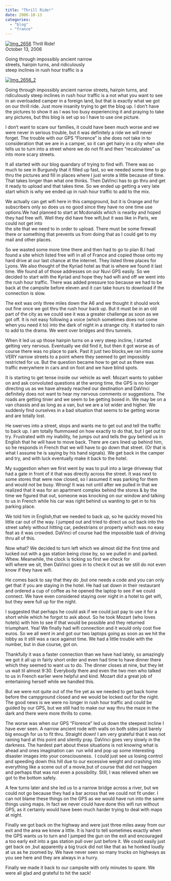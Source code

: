 ```yaml
---
title: "Thrill Ride!"
date: 2006-10-13
categories: 
  - "blog"
  - "france"
---
```


 [![Img_2656](http://soultravelers3new.local/images/2008/04/26/img_2656.png "Img_2656")](https://pub-ac94b3f306b24c0dba4238943c97f2e1.r2.dev/photos/uncategorized/2008/04/26/img_2656.png) Thrill Ride!  
October 13, 2006

Going through impossibly ancient narrow  
streets, hairpin turns, and ridiculously  
steep inclines in rush hour traffic is a

<!--more-->

[![Img_2656_2](http://soultravelers3new.local/images/2008/04/26/img_2656_2.png "Img_2656_2")](https://pub-ac94b3f306b24c0dba4238943c97f2e1.r2.dev/photos/uncategorized/2008/04/26/img_2656_2.png)

Going through impossibly ancient narrow streets, hairpin turns, and ridiculously steep inclines in rush hour traffic is a not what you want to see in an overloaded camper in a foreign land, but that is exactly what we got on our thrill ride. Just more insanity trying to get the blog up. I don’t have the pictures to show it as I was too busy experiencing it and praying to take any pictures, but this blog is set up so I have to use one picture.

I don’t want to scare our families, it could have been much worse and we were never in serious trouble, but it was definitely a ride we will never forget. The trouble with our GPS “Florence” is she does not take in to consideration that we are in a camper, so it can get hairy in a city when she tells us to turn into a street where we do not fit and then “recalculates” us into more scary streets.

It all started with our blog quandary of trying to find wifi. There was so much to see in Burgundy that it filled up fast, so we needed some time to go thru the pictures and fill in places where I just wrote a little because of time. That takes longer than what one thinks. Then DaVinci has to go thru and get it ready to upload and that takes time. So we ended up getting a very late start which is why we ended up in rush hour traffic to add to the mix.

We actually can get wifi here in this campground, but it is Orange and for subscribers only so does us no good since they have no one time use options.We had planned to start at Mcdonalds which is nearby and hoped they had free wifi. Well they did have free wifi,but it was like in Paris, we could not get into  
the site that we need to in order to upload. There must be some firewall there or something that prevents us from doing that as I could get to my mail and other places.

So we wasted some more time there and then had to go to plan B.I had found a site which listed free wifi in all of France and copied those onto my hard drive at our last chance at the internet. They listed three places for Lyons. We also thought of the Kyriad hotel as that is where we found it last time. We found all of those addresses on our Nuvi GPS easily. So we decided to start with the Kyriad and hope they had wifi and off we went into the rush hour traffic. There was added pressure too because we had to be back at the campsite before eleven and it can take hours to download if the connection is slow.

The exit was only three miles down the A6 and we thought it should work out fine once we got thru the rush hour back up. But it must be in an old part of the city as we could see it was a greater challenge as soon as we got off. It is not easy following a voice (which sometimes does not come when you need it to) into the dark of night in a strange city. It started to rain to add to the drama. We went over bridges and thru tunnels.

When it led us up those hairpin turns on a very steep incline, I started getting very nervous. Eventually we did find it, but then it got worse as of course there was no place to park. Past it just two blocks,we ran into some VERY narrow streets to a point where they seemed to get impossibly restricted for us. But the question became how to get out as there was traffic everywhere in cars and on foot and we have blind spots.

It is starting to get tense inside our vehicle as well. Mozart wants to yabber on and ask convoluted questions at the wrong time, the GPS is no longer directing us as we have already reached our destination and DaVinci definitely does not want to hear my nervous comments or suggestions. The roads are getting tinier and we seem to be getting boxed in. We may be on a van chassis and as long as a van, but we are a lot wider and higher. We suddenly find ourselves in a bad situation that seems to be getting worse and are totally lost.

He swerves into a street, stops and wants me to get out and tell the traffic to back up. I am totally flummoxed on how exactly to do that, but I get out to try. Frustrated with my inability, he jumps out and tells the guy behind us in English that he will have to move back. There are cars lined up behind him, so he responds in French that we will have to go down that street. (Or that is what I assume he is saying by his hand signals). We get back in the camper and try, and with luck eventually make it back to the hotel.

My suggestion when we first went by was to pull into a large driveway that had a gate in front of it that was directly across the street. It was next to some stores that were now closed, so I assumed it was parking for them and would not be busy. Wrong! It was not until after we pulled in that we realized that it was for an apartment complex behind the stores & by the time we figured that out, someone was knocking on our window and talking to us in French while his car was right behind us wanting to get in to his parking place.

We told him in English,that we needed to back up, so he quickly moved his little car out of the way. I jumped out and tried to direct us out back into the street safely without hitting car, pedestrians or property which was no easy feat as it was crowded. DaVinci of course had the impossible task of driving thru all of this.

Now what? We decided to turn left which we almost did the first time and lucked out with a gas station being close by, so we pulled in and parked. Whew. Meanwhile, the clock is ticking so first we check for  
wifi where we sit, then DaVinci goes in to check it out as we still do not even know if they have wifi.

He comes back to say that they do ,but one needs a code and you can only get that if you are staying in the hotel. He had sat down in their restaurant and ordered a cup of coffee as he opened the laptop to see if we could connect. We have even considered staying over night in a hotel to get wifi, but they were full up for the night.

I suggested that perhaps he could ask if we could just pay to use it for a short while which he forgot to ask about. So he took Mozart (who loves hotels) with him to see if that would be possible and they returned triumphant. Yea! We finally had wifi connection and it would only cost five euros. So we all went in and got our two laptops going as soon as we hit the lobby as it still was a race against time. We had a little trouble with the number, but in due course, got on.

Thankfully it was a faster connection than we have had lately, so amazingly we got it all up in fairly short order and even had time to have dinner there which they seemed to want us to do. The dinner closes at nine, but they let us wait til almost 9:30. Everybody there and even the two men who talked to us in French earlier were helpful and kind. Mozart did a great job of entertaining herself while we handled this.

But we were not quite out of the fire yet as we needed to get back home before the campground closed and we would be locked out for the night. The good news is we were no longer in rush hour traffic and could be guided by our GPS, but we still had to make our way thru the maze in the dark and there were more thrills to come.

The worse was when our GPS “Florence” led us down the steepest incline I have ever seen. A narrow ancient rode with walls on both sides just barely big enough for us to fit thru. Straight down! I am very grateful that it was not raining hard at this point and silently pray. DaVinci goes very slowly in the darkness. The hardest part about these situations is not knowing what is ahead and ones imagination can  run wild and pop up some interesting disaster images into your consciousness.  I could just see us losing control and speeding down this hill due to our excessive weight and crashing into everything like a scene out of a movie,but of course that did not happen and perhaps that was not even a possibility. Still, I was relieved when we got to the bottom safely.

A few turns later and she led us to a narrow bridge across a river, but we could not go because they had a bar across that we could not fit under. I can not blame these things on the GPS as we would have run into the same things using maps. In fact we never could have done this wifi run without GPS, as it certainly would have been much harder trying to deal with maps at night.

Finally we got back on the highway and were just three miles away from our exit and the area we knew a little. It is hard to tell sometimes exactly when the GPS wants us to turn and I jumped the gun on the exit and encouraged a too early exit into a gas station pull over just before it. We could easily just get back on ,but apparently a big truck did not like that as he honked loudly at us as he zoomed by. We have never seen so many trucks on highways as you see here and they are always in a hurry.

Finally we made it back to our campsite with only minutes to spare. We were all glad and grateful to hit the sack!
